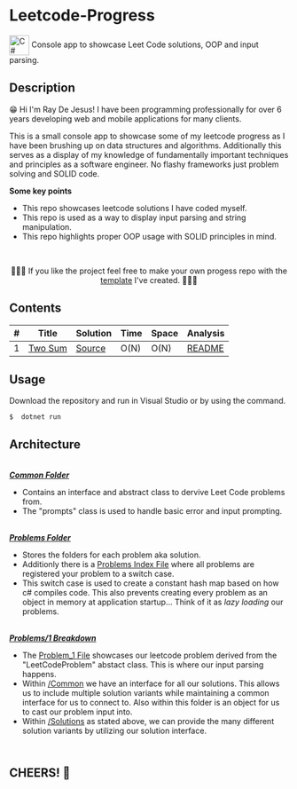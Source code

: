 # Leetcode-Progress
<a href="https://docs.microsoft.com/en-us/dotnet/csharp/" target="_blank" rel="noreferrer"><img align="center" src="https://raw.githubusercontent.com/danielcranney/readme-generator/main/public/icons/skills/csharp-colored.svg" width="36" height="36" alt="C#" /></a>
Console app to showcase Leet Code solutions, OOP and input parsing.

**Description**
------------------
😁 Hi I'm Ray De Jesus! I have been programming professionally for over 6 years developing web and mobile applications for many clients. 

This is a small console app to showcase some of my leetcode progress as I have been brushing up on data structures and algorithms. Additionally this serves as a display of my knowledge of fundamentally important techniques and principles as a software engineer. No flashy frameworks just problem solving and SOLID code.

**Some key points**
- This repo showcases leetcode solutions I have coded myself.
- This repo is used as a way to display input parsing and string manipulation.
- This repo highlights proper OOP usage with SOLID principles in mind.

</br><p align = "center">🙌🙌🙌 If you like the project feel free to make your own progess repo with the [template](https://github.com/rayraydejesus/LeetCode-CSharp-Template) I've created. 🙌🙌🙌</p>


**Contents**
------------------
| # | Title | Solution | Time | Space | Analysis |
|---| ----- | --------- | ---- | ---- | ------- |
| 1 | [Two Sum](https://leetcode.com/problems/two-sum/) | [Source](./Problems/1/Solutions/Solution_1_Hashmap.cs) | O(N) | O(N) | [README](./Problems/1/README.md) |

**Usage**
-----------
Download the repository and run in Visual Studio or by using the command.
```
$  dotnet run
```

**Architecture**
-----------
</br>**<em>[Common Folder](./Common/)</em>**
- Contains an interface and abstract class to dervive Leet Code problems from.
- The "prompts" class is used to handle basic error and input prompting.
  
</br>**<em>[Problems Folder](./Problems/)</em>** 
- Stores the folders for each problem aka solution.
- Additionly there is a [Problems Index File](./Problems/ProblemsIndex.cs) where all problems are registered your problem to a switch case.
- This switch case is used to create a constant hash map based on how c# compiles code. This also prevents creating every problem as an object in memory at application startup... Think of it as <em>lazy loading</em> our problems.

</br>**<em>[Problems/1 Breakdown](./Problems/1/)</em>**
- The [Problem_1 File](./Problems/1/Problem_1.cs) showcases our leetcode problem derived from the "LeetCodeProblem" abstact class. This is where our input parsing happens.
- Within [/Common](./Problems/1/Common/) we have an interface for all our solutions. This allows us to include multiple solution variants while maintaining a common interface for us to connect to. Also within this folder is an object for us to cast our problem input into.
- Within [/Solutions](./Problems/1/Solutions/) as stated above, we can provide the many different solution variants by utilizing our solution interface.

</br><strong>CHEERS! 🍻</strong>
-------
